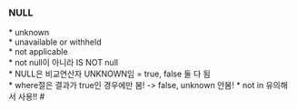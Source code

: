 <h3>NULL</h3>
* unknown</br>
* unavailable or withheld</br>
* not applicable</br>
* not null이 아니라 IS NOT null</br>
* NULL은 비교연산자 UNKNOWN임 = true, false 둘 다 됨</br>
* where절은 결과가 true인 경우에만 봄! -> false, unknown 안봄!
* not in 유의해서 사용!!
# 
